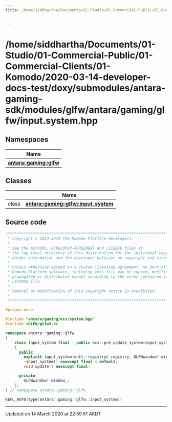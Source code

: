 ```yaml
---
title: /home/siddhartha/Documents/01-Studio/01-Commercial-Public/01-Commercial-Clients/01-Komodo/2020-03-14-developer-docs-test/doxy/submodules/antara-gaming-sdk/modules/glfw/antara/gaming/glfw/input.system.hpp


---
```


# /home/siddhartha/Documents/01-Studio/01-Commercial-Public/01-Commercial-Clients/01-Komodo/2020-03-14-developer-docs-test/doxy/submodules/antara-gaming-sdk/modules/glfw/antara/gaming/glfw/input.system.hpp







## Namespaces

| Name           |
| -------------- |
| **[antara::gaming::glfw](Namespaces/namespaceantara_1_1gaming_1_1glfw.md)**  |

## Classes

|                | Name           |
| -------------- | -------------- |
| class | **[antara::gaming::glfw::input_system](Classes/classantara_1_1gaming_1_1glfw_1_1input__system.md)**  |













## Source code

```cpp
/******************************************************************************
 * Copyright © 2013-2019 The Komodo Platform Developers.                      *
 *                                                                            *
 * See the AUTHORS, DEVELOPER-AGREEMENT and LICENSE files at                  *
 * the top-level directory of this distribution for the individual copyright  *
 * holder information and the developer policies on copyright and licensing.  *
 *                                                                            *
 * Unless otherwise agreed in a custom licensing agreement, no part of the    *
 * Komodo Platform software, including this file may be copied, modified,     *
 * propagated or distributed except according to the terms contained in the   *
 * LICENSE file                                                               *
 *                                                                            *
 * Removal or modification of this copyright notice is prohibited.            *
 *                                                                            *
 ******************************************************************************/

#pragma once

#include "antara/gaming/ecs/system.hpp"
#include <GLFW/glfw3.h>

namespace antara::gaming::glfw
{
    class input_system final : public ecs::pre_update_system<input_system>
    {
      public:
        explicit input_system(entt::registry& registry, GLFWwindow* window);
        ~input_system() noexcept final = default;
        void update() noexcept final;

      private:
        GLFWwindow* window_;
    };
} // namespace antara::gaming::glfw

REFL_AUTO(type(antara::gaming::glfw::input_system))
```


-------------------------------

Updated on 14 March 2020 at 22:59:51 AKDT

